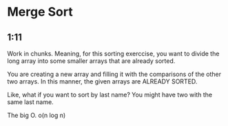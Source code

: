 # Merge Sort
## 1:11

Work in chunks. Meaning, for this sorting exerccise, you want to divide the long array into some smaller arrays that are already sorted.

You are creating a new array and filling it with the comparisons of the other two arrays. In this manner, the given arrays are ALREADY SORTED.

Like, what if you want to sort by last name? You might have two with the same last name.

The big O. o(n log n)